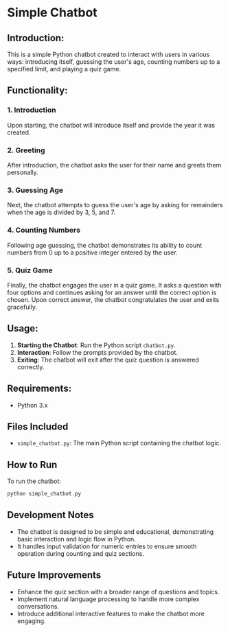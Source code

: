 # Simple Chatbot

## Introduction:
This is a simple Python chatbot created to interact with users in various ways: introducing itself, guessing the user's age, counting numbers up to a specified limit, and playing a quiz game.

## Functionality:

### 1. Introduction
Upon starting, the chatbot will introduce itself and provide the year it was created.

### 2. Greeting
After introduction, the chatbot asks the user for their name and greets them personally.

### 3. Guessing Age
Next, the chatbot attempts to guess the user's age by asking for remainders when the age is divided by 3, 5, and 7.

### 4. Counting Numbers
Following age guessing, the chatbot demonstrates its ability to count numbers from 0 up to a positive integer entered by the user.

### 5. Quiz Game
Finally, the chatbot engages the user in a quiz game. It asks a question with four options and continues asking for an answer until the correct option is chosen. Upon correct answer, the chatbot congratulates the user and exits gracefully.

## Usage:
1. **Starting the Chatbot**: Run the Python script `chatbot.py`.
2. **Interaction**: Follow the prompts provided by the chatbot.
3. **Exiting**: The chatbot will exit after the quiz question is answered correctly.

## Requirements:
- Python 3.x

## Files Included
- `simple_chatbot.py`: The main Python script containing the chatbot logic.

## How to Run
To run the chatbot:
```bash
python simple_chatbot.py
```

## Development Notes
- The chatbot is designed to be simple and educational, demonstrating basic interaction and logic flow in Python.
- It handles input validation for numeric entries to ensure smooth operation during counting and quiz sections.

## Future Improvements
- Enhance the quiz section with a broader range of questions and topics.
- Implement natural language processing to handle more complex conversations.
- Introduce additional interactive features to make the chatbot more engaging.
